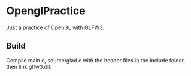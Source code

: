 # OpenglPractice

Just a practice of OpenGL with GLFW3.

## Build

Compile main.c, source/glad.c with the header files in the include folder, then link glfw3.dll.
